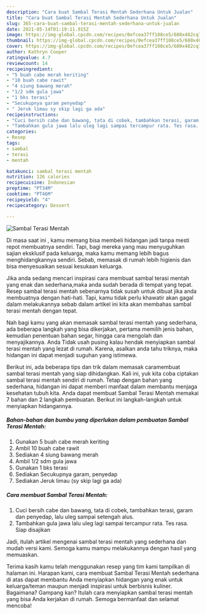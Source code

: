 ```yaml
---
description: "Cara buat Sambal Terasi Mentah Sederhana Untuk Jualan"
title: "Cara buat Sambal Terasi Mentah Sederhana Untuk Jualan"
slug: 365-cara-buat-sambal-terasi-mentah-sederhana-untuk-jualan
date: 2021-05-14T01:19:11.915Z
image: https://img-global.cpcdn.com/recipes/0efcea37ff108ce5/680x482cq70/sambal-terasi-mentah-foto-resep-utama.jpg
thumbnail: https://img-global.cpcdn.com/recipes/0efcea37ff108ce5/680x482cq70/sambal-terasi-mentah-foto-resep-utama.jpg
cover: https://img-global.cpcdn.com/recipes/0efcea37ff108ce5/680x482cq70/sambal-terasi-mentah-foto-resep-utama.jpg
author: Kathryn Cooper
ratingvalue: 4.7
reviewcount: 14
recipeingredient:
- "5 buah cabe merah keriting"
- "10 buah cabe rawit"
- "4 siung bawang merah"
- "1/2 sdm gula jawa"
- "1 bks terasi"
- "Secukupnya garam penyedap"
- " Jeruk limau sy skip lagi ga ada"
recipeinstructions:
- "Cuci bersih cabe dan bawang, tata di cobek, tambahkan terasi, garam dan penyedap, lalu uleg sampai setengah alus."
- "Tambahkan gula jawa lalu uleg lagi sampai tercampur rata. Tes rasa. Siap disajikan"
categories:
- Resep
tags:
- sambal
- terasi
- mentah

katakunci: sambal terasi mentah 
nutrition: 126 calories
recipecuisine: Indonesian
preptime: "PT34M"
cooktime: "PT46M"
recipeyield: "4"
recipecategory: Dessert

---
```



![Sambal Terasi Mentah](https://img-global.cpcdn.com/recipes/0efcea37ff108ce5/680x482cq70/sambal-terasi-mentah-foto-resep-utama.jpg)

Di masa  saat ini , kamu memang bisa membeli hidangan jadi tanpa mesti repot membuatnya sendiri. Tapi, bagi mereka yang mau menyuguhkan sajian eksklusif pada keluarga, maka kamu memang lebih bagus menghidangkannya sendiri. Sebab, memasak di rumah lebih higienis dan bisa menyesuaikan sesuai kesukaan keluarga.

Jika anda sedang mencari inspirasi cara membuat sambal terasi mentah yang enak dan sederhana,maka anda sudah berada di tempat yang tepat. Resep sambal terasi mentah  sebenarnya tidak susah untuk dibuat jika anda membuatnya dengan hati-hati. Tapi, kamu tidak perlu khawatir akan gagal dalam melakukannya 
sebab dalam artikel ini kita akan membahas sambal terasi mentah dengan tepat.  



Nah bagi kamu yang akan memasak sambal terasi mentah yang sederhana, ada beberapa langkah yang bisa dikerjakan, pertama memilih jenis bahan, kemudian penentuan bahan segar, hingga cara mengolah dan menyajikannya. Anda Tidak usah pusing kalau hendak menyiapkan sambal terasi mentah yang lezat di rumah. Karena, asalkan anda  tahu triknya, maka hidangan ini dapat menjadi suguhan yang istimewa.

Berikut ini, ada beberapa tips dan trik dalam memasak caramembuat sambal terasi mentah yang siap dihidangkan. Kali ini, yuk kita coba ciptakan sambal terasi mentah sendiri di rumah. Tetap dengan bahan yang sederhana, hidangan ini dapat memberi manfaat dalam membantu menjaga kesehatan tubuh kita. Anda dapat membuat Sambal Terasi Mentah memakai 7 bahan dan 2 langkah pembuatan. Berikut ini langkah-langkah untuk menyiapkan hidangannya.

<!--inarticleads1-->

##### Bahan-bahan dan bumbu yang diperlukan dalam pembuatan Sambal Terasi Mentah:

1. Gunakan 5 buah cabe merah keriting
1. Ambil 10 buah cabe rawit
1. Sediakan 4 siung bawang merah
1. Ambil 1/2 sdm gula jawa
1. Gunakan 1 bks terasi
1. Sediakan Secukupnya garam, penyedap
1. Sediakan  Jeruk limau (sy skip lagi ga ada)




<!--inarticleads2-->

##### Cara membuat Sambal Terasi Mentah:

1. Cuci bersih cabe dan bawang, tata di cobek, tambahkan terasi, garam dan penyedap, lalu uleg sampai setengah alus.
1. Tambahkan gula jawa lalu uleg lagi sampai tercampur rata. Tes rasa. Siap disajikan




Jadi, itulah artikel mengenai  sambal terasi mentah  yang sederhana dan mudah versi kami. Semoga kamu mampu melakukannya dengan hasil yang memuaskan. 

Terima kasih kamu telah menggunakan resep yang tim kami tampilkan di halaman ini. Harapan kami, cara membuat  Sambal Terasi Mentah sederhana di atas dapat membantu Anda menyiapkan hidangan yang enak untuk keluarga/teman maupun menjadi inspirasi untuk berbisnis kuliner. Bagaimana? Gampang kan? Itulah cara menyiapkan sambal terasi mentah yang bisa Anda kerjakan di rumah. Semoga bermanfaat dan selamat mencoba!

